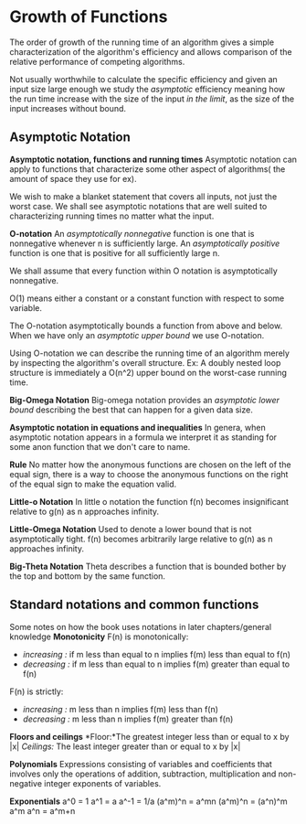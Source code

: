 # Growth of Functions
The order of growth of the running time of an algorithm gives a simple characterization of the algorithm's efficiency and allows comparison of the relative performance of competing algorithms. 

Not usually worthwhile to calculate the specific efficiency and given an input size large enough we study the *asymptotic* efficiency meaning how the run time increase with the size of the input *in the limit*, as the size of the input increases without bound. 

## Asymptotic Notation
**Asymptotic notation, functions and running times**
Asymptotic notation can apply to functions that characterize some other aspect of algorithms( the amount of space they use for ex).

We wish to make a blanket statement that covers all inputs, not just the worst case. We shall see asymptotic notations that are well suited to characterizing running times no matter what the input.

**O-notation**
An *asymptotically nonnegative* function is one that is nonnegative whenever n is sufficiently large.
An *asymptotically positive* function is one that is positive for all sufficiently large n.

We shall assume that every function within O notation is asymptotically nonnegative. 

O(1) means either a constant or a constant function with respect to some variable. 

The O-notation asymptotically bounds a function from above and below. When we have only an *asymptotic upper bound* we use O-notation. 

Using O-notation we can describe the running time of an algorithm merely by inspecting the algorithm's overall structure. 
Ex: A doubly nested loop structure is immediately a O(n^2) upper bound on the worst-case running time.

**Big-Omega Notation**
Big-omega notation provides an *asymptotic lower bound* describing the best that can happen for a given data size.

**Asymptotic notation in equations and inequalities**
In genera, when asymptotic notation appears in a formula we interpret it as standing for some anon function that we don't care to name. 

**Rule**
No matter how the anonymous functions are chosen on the left of the equal sign, there is a way to choose the anonymous functions on the right of the equal sign to make the equation valid. 

**Little-o Notation**
In little o notation the function f(n) becomes insignificant relative to g(n) as n approaches infinity. 

**Little-Omega Notation**
Used to denote a lower bound that is not asymptotically tight.
f(n) becomes arbitrarily large relative to g(n) as n approaches infinity. 

**Big-Theta Notation**
Theta describes a function that is bounded bother by the top and bottom by the same function. 

## Standard notations and common functions
Some notes on how the book uses notations in later chapters/general knowledge
**Monotonicity**
F(n) is monotonically:
- *increasing :* if m less than equal to n implies f(m) less than equal to f(n)
- *decreasing :* if m less than equal to n implies f(m) greater than equal to f(n)

F(n) is strictly:
- *increasing :* m less than n implies f(m) less than f(n)
- *decreasing :* m less than n implies f(m) greater than f(n)

**Floors and ceilings**
*Floor:*The greatest integer less than or equal to x by |x| 
*Ceilings:* The least integer greater than or equal to x by |x|

**Polynomials**
Expressions consisting of variables and coefficients that involves only the operations of addition, subtraction, multiplication and non-negative integer exponents of variables. 

**Exponentials**
a^0 = 1
a^1 = a
a^-1 = 1/a
(a^m)^n = a^mn
(a^m)^n = (a^n)^m
a^m a^n = a^m+n

